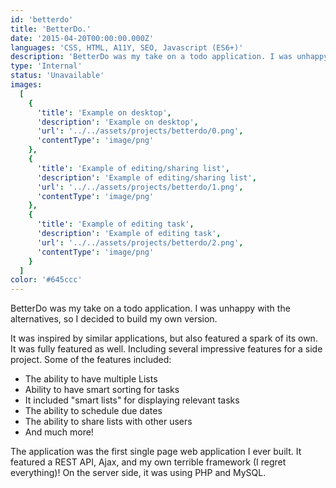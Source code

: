 ```yaml
---
id: 'betterdo'
title: 'BetterDo.'
date: '2015-04-20T00:00:00.000Z'
languages: 'CSS, HTML, A11Y, SEO, Javascript (ES6+)'
description: 'BetterDo was my take on a todo application. I was unhappy with the alternatives, so I decided to build my own version.'
type: 'Internal'
status: 'Unavailable'
images:
  [
    {
      'title': 'Example on desktop',
      'description': 'Example on desktop',
      'url': '../../assets/projects/betterdo/0.png',
      'contentType': 'image/png'
    },
    {
      'title': 'Example of editing/sharing list',
      'description': 'Example of editing/sharing list',
      'url': '../../assets/projects/betterdo/1.png',
      'contentType': 'image/png'
    },
    {
      'title': 'Example of editing task',
      'description': 'Example of editing task',
      'url': '../../assets/projects/betterdo/2.png',
      'contentType': 'image/png'
    }
  ]
color: '#645ccc'
---
```


BetterDo was my take on a todo application. I was unhappy with the alternatives, so I decided to build my own version.

It was inspired by similar applications, but also featured a spark of its own. It was fully featured as well. Including several impressive features for a side project. Some of the features included:

- The ability to have multiple Lists
- Ability to have smart sorting for tasks
- It included "smart lists" for displaying relevant tasks
- The ability to schedule due dates
- The ability to share lists with other users
- And much more!

The application was the first single page web application I ever built. It featured a REST API, Ajax, and my own terrible framework (I regret everything)! On the server side, it was using PHP and MySQL.
